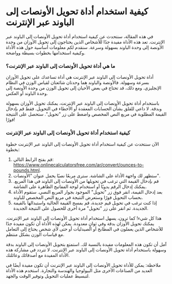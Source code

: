 كيفية استخدام أداة تحويل الأونصات إلى الباوند عبر الإنترنت
==========================================================

في هذه المقالة، سنتحدث عن كيفية استخدام أداة تحويل الأونصات إلى الباوند عبر الإنترنت. تعد هذه الأداة مفيدة جدًا للأشخاص الذين يحتاجون إلى تحويل الأوزان من وحدة الأونصة إلى وحدة الباوند بسهولة وسرعة. سنقدم لكم معلومات أساسية حول هذه الأداة وكيفية استخدامها بخطوات بسيطة وواضحة.

### ما هي أداة تحويل الأونصات إلى الباوند عبر الإنترنت؟

أداة تحويل الأونصات إلى الباوند عبر الإنترنت هي أداة تساعدك على تحويل الأوزان بسرعة وسهولة. فالأونصة والباوند هما وحدتان شائعتان لقياس الوزن في النظام الإنجليزي. ومع ذلك، قد تحتاج في بعض الأحيان إلى تحويل الوزن من وحدة الأونصة إلى وحدة الباوند أو العكس.

باستخدام أداة تحويل الأونصات إلى الباوند عبر الإنترنت، يمكنك تحويل الأوزان بسهولة وبدقة. لا داعي للقلق بشأن الحسابات المعقدة أو الأخطاء في التحويل. فقط قم بإدخال القيمة المطلوبة في مربع النص المخصص واضغط على زر "تحويل". ستحصل على النتيجة فورًا!

### كيفية استخدام أداة تحويل الأونصات إلى الباوند عبر الإنترنت

الآن سنتحدث عن كيفية استخدام أداة تحويل الأونصات إلى الباوند عبر الإنترنت خطوة بخطوة:

1. قم بفتح الرابط التالي: <https://www.onlinecalculatorsfree.com/ar/convert/ounces-to-pounds.html>.
2. ستظهر لك واجهة الأداة على الشاشة. سترى مربعًا نصيًا يحمل عنوان "الأونصات".
3. قم بإدخال القيمة التي ترغب في تحويلها من الأونصات إلى الباوند في هذا المربع. يمكنك إدخال الرقم يدويًا أو استخدام لوحة المفاتيح الظاهرة على الشاشة.
4. بعد إدخال القيمة، انقر فوق زر "تحويل" الموجود بجوار المربع النصي. ستقوم الأداة بحساب التحويل فورًا وستعرض النتيجة في مربع النص المخصص للباوند.
5. إذا كنت ترغب في تحويل قيم جديدة، قم بمسح القيمة الحالية واستبدالها بالقيمة الجديدة. ثم انقر على زر "تحويل" مرة أخرى للحصول على النتيجة الجديدة.

هذا كل شيء! كما ترون، يسهل استخدام أداة تحويل الأونصات إلى الباوند عبر الإنترنت. يمكنك تحويل الأوزان بدقة وفي ثوانٍ معدودة. يمكن لهذه الأداة أن تكون مفيدة جدًا للأشخاص الذين يعملون في المطابخ أو الصيدليات أو حتى لأي شخص يحتاج إلى التعامل مع قياسات الوزن بشكل منتظم.

آمل أن تكون هذه المعلومات مفيدة بالنسبة لك. استمتع بتحويل الأونصات إلى الباوند بدقة وسهولة باستخدام أداة تحويل الأونصات إلى الباوند عبر الإنترنت. لا تتردد في مشاركة هذه الأداة المفيدة مع أصدقائك وعائلتك.

ملاحظة: يمكن للأداة تحويل الأونصات إلى الباوند عبر الإنترنت أن تكون مفيدة أيضًا في العديد من الصناعات الأخرى مثل البيولوجيا والهندسة والتجارة. استخدم هذه الأداة لتبسيط عمليات التحويل وتوفير الوقت والجهد.